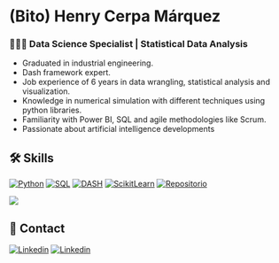 
# (Bito) Henry Cerpa Márquez
### 👨🏽‍💼 Data Science Specialist | Statistical Data Analysis

- Graduated in industrial engineering. 
- Dash framework expert. 
- Job experience of 6 years in data wrangling, statistical analysis and visualization. 
- Knowledge in numerical simulation with different techniques using python libraries. 
- Familiarity with Power BI, SQL and agile methodologies like Scrum. 
- Passionate about artificial intelligence developments

## 🛠️ Skills

[![Python](https://img.shields.io/badge/Python-0d1117?style=for-the-badge&logo=Python&logoColor=white&labelColor=101010)](https://www.python.org/)
[![SQL](https://img.shields.io/badge/SQL-0d1117?style=for-the-badge&logo=Liquibase&logoColor=white&labelColor=101010)](https://es.wikipedia.org/wiki/SQL)
[![DASH](https://img.shields.io/badge/DASH-0d1117?style=for-the-badge&logo=DASH&logoColor=white&labelColor=101010)](https://dash.plotly.com/)
[![ScikitLearn](https://img.shields.io/badge/ScikitLearn-0d1117?style=for-the-badge&logo=ScikitLearn&logoColor=white&labelColor=101010)](https://scikit-learn.org/stable/)
[![Repositorio](https://img.shields.io/badge/Repositorio-0d1117?style=for-the-badge&logo=GitHub&logoColor=white&labelColor=101010)](https://github.com/henrycerpam?tab=repositories)


<a href="https://github.com/bitodato/bitodato">
  <img align="center" src="https://github-readme-stats.vercel.app/api/top-langs/?username=bitodato&hide=java,html&title_color=ffffff&text_color=c9cacc&icon_color=2bbc8a&bg_color=1d1f21"/>
</a>

## 💼 Contact

[![Linkedin](https://img.shields.io/badge/@henrycerpam-0d1117?style=for-the-badge&logo=Linkedin&logoColor=white&labelColor=101010)](https://www.linkedin.com/in/henrycerpam)
[![Linkedin](https://img.shields.io/badge/www.henrycerpam.com-0d1117?style=for-the-badge&logo=chrome&logoColor=white&labelColor=101010)](https://www.henrycerpam.com)
